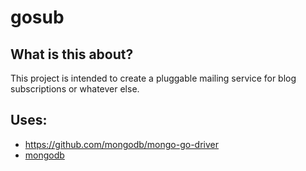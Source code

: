 # gosub

## What is this about?
This project is intended to create a pluggable mailing service for blog subscriptions or whatever else.

## Uses:
- https://github.com/mongodb/mongo-go-driver
- [mongodb](https://www.mongodb.com/)
